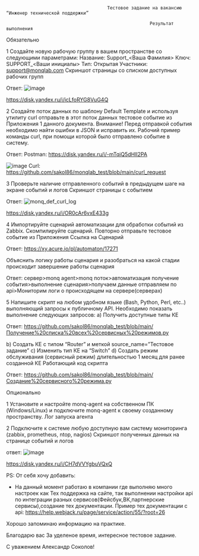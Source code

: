                                           Тестовое задание на вакансию “Инженер технической поддержки”

                                                          Результат выполнения 
 
Обязательно

1
Создайте новую рабочую группу в вашем пространстве со следующими параметрами:
Название: Support_<Ваша Фамилия>
Ключ: SUPPORT_<Ваши инициалы>
Тип: Открытая
Участники: support@monqlab.com 
Скриншот страницы со списком доступных рабочих групп

Ответ:
![image](https://user-images.githubusercontent.com/86907205/212981435-3a3ff97c-37e0-45ca-a370-d67b813f77f2.png)

https://disk.yandex.ru/i/icLfoRYG8VuG4Q



2
Создайте поток данных по шаблону Default Template и используя утилиту curl отправьте в этот поток данных тестовое событие из Приложения 1 данного документа.
Внимание!
Перед отправкой события необходимо найти ошибки в JSON и исправить их. 
Рабочий пример команды curl, при помощи которой было отправлено событие в систему.


Ответ:
Postman: 
https://disk.yandex.ru/i/-mTqiQ5dHlI2PA

![image](https://user-images.githubusercontent.com/86907205/212981645-4420c900-bc39-4f95-bcf7-f25c82bd9e1f.png)
Curl:
https://github.com/sakol86/monqlab_test/blob/main/curl_request
 
 
 

3
Проверьте наличие отправленного событий в предыдущем шаге на экране событий и логов
Скриншот страницы с событием 

Ответ:
![monq_def_curl_log](https://user-images.githubusercontent.com/86907205/212982159-be43b165-4be2-4926-8060-5e8514e33870.png)

https://disk.yandex.ru/i/OR0cAr6vxE433g



4
Импортируйте сценарий автоматизации для обработки событий из Zabbix.
Скомпилируйте сценарий.
Повторно отправьте тестовое событие из Приложения 
Ссылка на Сценарий


Ответ:
https://xy.acure.io/pl/automaton/17271


Объяснить логику работы сценария и разобраться на какой стадии происходит завершение работы сценария


Ответ:
сервер>monq agent>monq поток>автоматизация получение события>выполнение сценария>получаем данные отправляем по api>Мониторим логи о происходящем на сервере(серверах)



5
Напишите скрипт на любом удобном языке (Bash, Python, Perl, etc..) выполняющий запросы к публичному API. 
Необходимо показать выполнение следующих запросов: 
а) Получить доступные типы КЕ 


Ответ:
https://github.com/sakol86/monqlab_test/blob/main/Получение%20списка%20всех%20сервисных%20режимов.py

b) Создать КЕ с типом “Router” и меткой source_name=”Тестовое задание” 
c) Изменить тип КЕ на “Switch” 
d) Создать режим обслуживания (сервисный режим) длительностью 1 месяц для ранее созданной КЕ 
Работающий код скрипта 


Ответ:
https://github.com/sakol86/monqlab_test/blob/main/Создание%20сервисного%20режима.py
 
 
 
Опционально

1
Установите и настройте monq-agent на собственном ПК (Windows/Linux) и подключите monq-agent к своему созданному пространству. 
Лог запуска агента 


 
2
Подключите к системе любую доступную вам систему мониторинга (zabbix, prometheus, ntop, nagios) 
Скриншот полученных данных на странице событий и логов

ответ: 
![image](https://user-images.githubusercontent.com/86907205/212991323-529c3b8b-1084-4ce8-8a9d-772025f03f34.png)

https://disk.yandex.ru/i/CH7dVVYgbuVQxQ
 

 PS: От себя хочу добавить:
 - На данный момент работаю в компании где выполняю много настроек как Тех поддержка на сайте, так выполнении настройки api по интеграции разных сервисов(Фейсбук,ВК,партнерские сервисы),создание тех документации.
Пример тех документации с api:
https://help.webjack.ru/page/service/action/55/?root=26

Хорошо запоминаю информацию на практике.

Благодарю вас За уделеное время, интересное тестовое задание.

С уважением Александр Соколов!




 

